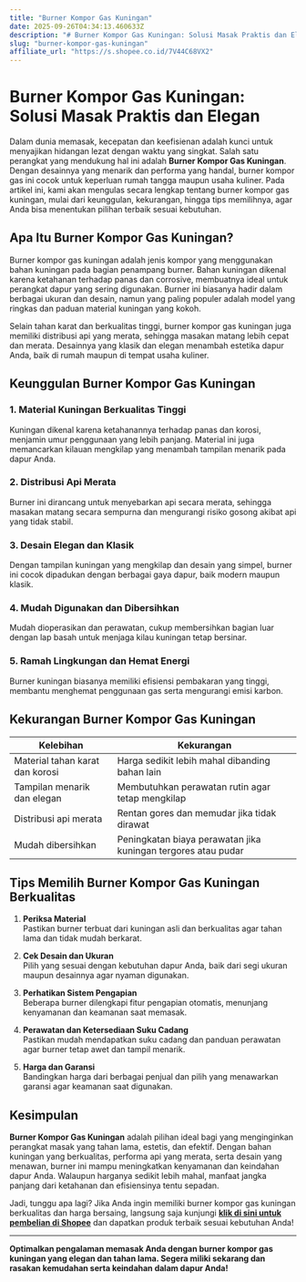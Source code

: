 ```yaml
---
title: "Burner Kompor Gas Kuningan"
date: 2025-09-26T04:34:13.460633Z
description: "# Burner Kompor Gas Kuningan: Solusi Masak Praktis dan Elegan..."
slug: "burner-kompor-gas-kuningan"
affiliate_url: "https://s.shopee.co.id/7V44C68VX2"
---
```

# Burner Kompor Gas Kuningan: Solusi Masak Praktis dan Elegan

Dalam dunia memasak, kecepatan dan keefisienan adalah kunci untuk menyajikan hidangan lezat dengan waktu yang singkat. Salah satu perangkat yang mendukung hal ini adalah **Burner Kompor Gas Kuningan**. Dengan desainnya yang menarik dan performa yang handal, burner kompor gas ini cocok untuk keperluan rumah tangga maupun usaha kuliner. Pada artikel ini, kami akan mengulas secara lengkap tentang burner kompor gas kuningan, mulai dari keunggulan, kekurangan, hingga tips memilihnya, agar Anda bisa menentukan pilihan terbaik sesuai kebutuhan.

## Apa Itu Burner Kompor Gas Kuningan?

Burner kompor gas kuningan adalah jenis kompor yang menggunakan bahan kuningan pada bagian penampang burner. Bahan kuningan dikenal karena ketahanan terhadap panas dan corrosive, membuatnya ideal untuk perangkat dapur yang sering digunakan. Burner ini biasanya hadir dalam berbagai ukuran dan desain, namun yang paling populer adalah model yang ringkas dan paduan material kuningan yang kokoh.

Selain tahan karat dan berkualitas tinggi, burner kompor gas kuningan juga memiliki distribusi api yang merata, sehingga masakan matang lebih cepat dan merata. Desainnya yang klasik dan elegan menambah estetika dapur Anda, baik di rumah maupun di tempat usaha kuliner.

## Keunggulan Burner Kompor Gas Kuningan

### 1. Material Kuningan Berkualitas Tinggi
Kuningan dikenal karena ketahanannya terhadap panas dan korosi, menjamin umur penggunaan yang lebih panjang. Material ini juga memancarkan kilauan mengkilap yang menambah tampilan menarik pada dapur Anda.

### 2. Distribusi Api Merata
 Burner ini dirancang untuk menyebarkan api secara merata, sehingga masakan matang secara sempurna dan mengurangi risiko gosong akibat api yang tidak stabil.

### 3. Desain Elegan dan Klasik
Dengan tampilan kuningan yang mengkilap dan desain yang simpel, burner ini cocok dipadukan dengan berbagai gaya dapur, baik modern maupun klasik.

### 4. Mudah Digunakan dan Dibersihkan
Mudah dioperasikan dan perawatan, cukup membersihkan bagian luar dengan lap basah untuk menjaga kilau kuningan tetap bersinar.

### 5. Ramah Lingkungan dan Hemat Energi
Burner kuningan biasanya memiliki efisiensi pembakaran yang tinggi, membantu menghemat penggunaan gas serta mengurangi emisi karbon.

## Kekurangan Burner Kompor Gas Kuningan

| **Kelebihan**                  | **Kekurangan**                         |
|-------------------------------|----------------------------------------|
| Material tahan karat dan korosi | Harga sedikit lebih mahal dibanding bahan lain |
| Tampilan menarik dan elegan  | Membutuhkan perawatan rutin agar tetap mengkilap |
| Distribusi api merata        | Rentan gores dan memudar jika tidak dirawat |
| Mudah dibersihkan             | Peningkatan biaya perawatan jika kuningan tergores atau pudar |

## Tips Memilih Burner Kompor Gas Kuningan Berkualitas

1. **Periksa Material**  
Pastikan burner terbuat dari kuningan asli dan berkualitas agar tahan lama dan tidak mudah berkarat.

2. **Cek Desain dan Ukuran**  
Pilih yang sesuai dengan kebutuhan dapur Anda, baik dari segi ukuran maupun desainnya agar nyaman digunakan.

3. **Perhatikan Sistem Pengapian**  
Beberapa burner dilengkapi fitur pengapian otomatis, menunjang kenyamanan dan keamanan saat memasak.

4. **Perawatan dan Ketersediaan Suku Cadang**  
Pastikan mudah mendapatkan suku cadang dan panduan perawatan agar burner tetap awet dan tampil menarik.

5. **Harga dan Garansi**  
Bandingkan harga dari berbagai penjual dan pilih yang menawarkan garansi agar keamanan saat digunakan.

## Kesimpulan

**Burner Kompor Gas Kuningan** adalah pilihan ideal bagi yang menginginkan perangkat masak yang tahan lama, estetis, dan efektif. Dengan bahan kuningan yang berkualitas, performa api yang merata, serta desain yang menawan, burner ini mampu meningkatkan kenyamanan dan keindahan dapur Anda. Walaupun harganya sedikit lebih mahal, manfaat jangka panjang dari ketahanan dan efisiensinya tentu sepadan.

Jadi, tunggu apa lagi? Jika Anda ingin memiliki burner kompor gas kuningan berkualitas dan harga bersaing, langsung saja kunjungi **[klik di sini untuk pembelian di Shopee](https://s.shopee.co.id/7V44C68VX2)** dan dapatkan produk terbaik sesuai kebutuhan Anda!

---

**Optimalkan pengalaman memasak Anda dengan burner kompor gas kuningan yang elegan dan tahan lama. Segera miliki sekarang dan rasakan kemudahan serta keindahan dalam dapur Anda!**